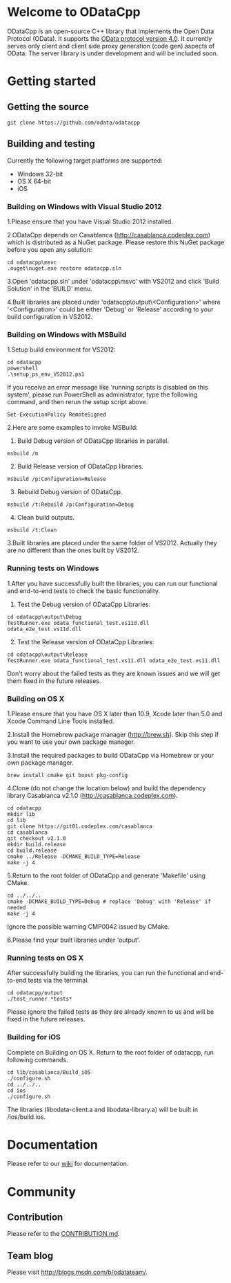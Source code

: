 # Welcome to ODataCpp
ODataCpp is an open-source C++ library that implements the Open Data Protocol (OData). It supports the [OData protocol version 4.0](http://docs.oasis-open.org/odata/odata/v4.0/os/part1-protocol/odata-v4.0-os-part1-protocol.html). It currently serves only client and client side proxy generation (code gen) aspects of OData. The server library is under development and will be included soon.

# Getting started

## Getting the source

    git clone https://github.com/odata/odatacpp

## Building and testing

Currently the following target platforms are supported:

  * Windows 32-bit
  * OS X 64-bit
  * iOS

### Building on Windows with Visual Studio 2012

1.Please ensure that you have Visual Studio 2012 installed.

2.ODataCpp depends on Casablanca (http://casablanca.codeplex.com) which is distributed as a NuGet package.
  Please restore this NuGet package before you open any solution:

    cd odatacpp\msvc
    .nuget\nuget.exe restore odatacpp.sln

3.Open 'odatacpp.sln' under 'odatacpp\msvc' with VS2012 and click 'Build Solution' in the 'BUILD' menu.

4.Built libraries are placed under 'odatacpp\output\\\<Configuration\>' where '\<Configuration\>' could be either 'Debug' or 'Release' according to your build configuration in VS2012.

### Building on Windows with MSBuild

1.Setup build environment for VS2012:

    cd odatacpp
    powershell
    .\setup_ps_env_VS2012.ps1

   If you receive an error message like 'running scripts is disabled on this system', please run PowerShell as administrator, type the following command, and then rerun the setup script above.

    Set-ExecutionPolicy RemoteSigned

2.Here are some examples to invoke MSBuild:

   1) Build Debug version of ODataCpp libraries in parallel.

    msbuild /m

   2) Build Release version of ODataCpp libraries.

    msbuild /p:Configuration=Release

   3) Rebuild Debug version of ODataCpp.

    msbuild /t:Rebuild /p:Configuration=Debug

   4) Clean build outputs.

    msbuild /t:Clean

3.Built libraries are placed under the same folder of VS2012. Actually they are no different than the ones built by VS2012.

### Running tests on Windows

1.After you have successfully built the libraries, you can run our functional and end-to-end tests to check the basic functionality.

  1) Test the Debug version of ODataCpp Libraries:

    cd odatacpp\output\Debug
    TestRunner.exe odata_functional_test.vs11d.dll odata_e2e_test.vs11d.dll

  2) Test the Release version of ODataCpp Libraries:

    cd odatacpp\output\Release
    TestRunner.exe odata_functional_test.vs11.dll odata_e2e_test.vs11.dll

  Don't worry about the failed tests as they are known issues and we will get them fixed in the future releases.

### Building on OS X

1.Please ensure that you have OS X later than 10.9, Xcode later than 5.0 and Xcode Command Line Tools installed.

2.Install the Homebrew package manager (http://brew.sh). Skip this step if you want to use your own package manager.

3.Install the required packages to build ODataCpp via Homebrew or your own package manager.

    brew install cmake git boost pkg-config

4.Clone (do not change the location below) and build the dependency library Casablanca v2.1.0 (http://casablanca.codeplex.com).

    cd odatacpp
    mkdir lib
    cd lib
    git clone https://git01.codeplex.com/casablanca
    cd casablanca
    git checkout v2.1.0
    mkdir build.release
    cd build.release
    cmake ../Release -DCMAKE_BUILD_TYPE=Release
    make -j 4

5.Return to the root folder of ODataCpp and generate 'Makefile' using CMake.

    cd ../../..
    cmake -DCMAKE_BUILD_TYPE=Debug # replace 'Debug' with 'Release' if needed
    make -j 4

  Ignore the possible warning CMP0042 issued by CMake.

6.Please find your built libraries under 'output'.

### Running tests on OS X

After successfully building the libraries, you can run the functional and end-to-end tests via the terminal.

    cd odatacpp/output
    ./test_runner *tests*

Please ignore the failed tests as they are already known to us and will be fixed in the future releases.

### Building for iOS

Complete on Building on OS X. Return to the root folder of odatacpp, run following commands.

    cd lib/casablanca/Build_iOS
    ./configure.sh
    cd ../../..
    cd ios
    ./configure.sh

The libraries (libodata-client.a and libodata-library.a) will be built in /ios/build.ios.

# Documentation
Please refer to our [wiki](https://github.com/OData/odatacpp/wiki) for documentation.

# Community
## Contribution
Please refer to the [CONTRIBUTION.md](https://github.com/OData/odatacpp/blob/master/CONTRIBUTING.md).

## Team blog
Please visit http://blogs.msdn.com/b/odatateam/.
